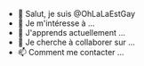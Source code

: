 - 👋 Salut, je suis @OhLaLaEstGay
- 👀 Je m'intéresse à ...
- 🌱 J'apprends actuellement ...
- 💞️ Je cherche à collaborer sur ...
- 📫 Comment me contacter ...

<!---
OhLaLaEstGay/OhLaLaEstGay est un dépôt ✨ spécial ✨ car son `README.md` (ce fichier) apparaît sur votre profil GitHub.
Vous pouvez cliquer sur le lien Aperçu pour voir vos modifications.
--->
